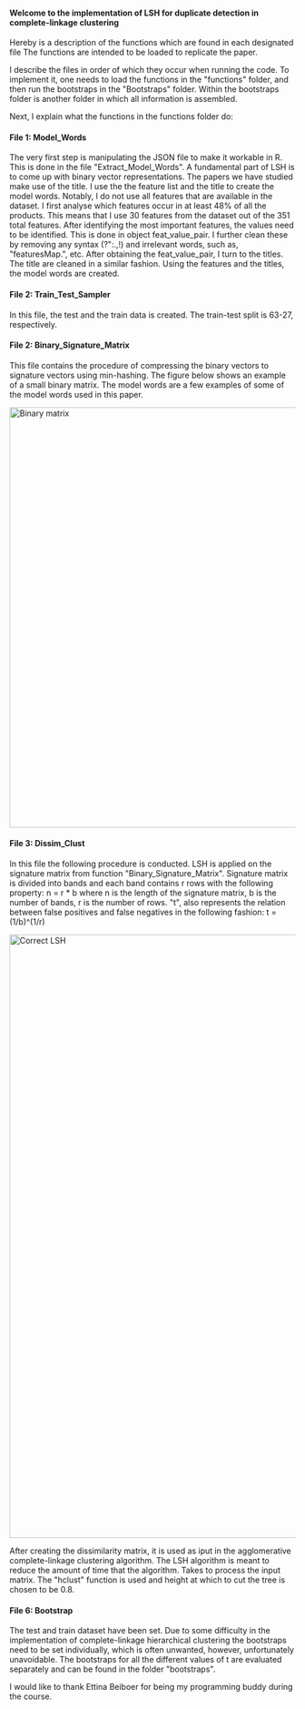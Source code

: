 #### Welcome to the implementation of LSH for duplicate detection in complete-linkage clustering ####

Hereby is a description of the functions which are found in each designated file
The functions are intended to be loaded to replicate the paper.  

I describe the files in order of which they occur when running the code.
To implement it, one needs to load the functions in the "functions" folder, and then run the bootstraps in the "Bootstraps" folder. Within the bootstraps folder is another folder in which all information is assembled. 

Next, I explain what the functions in the functions folder do:

#### File 1: Model_Words ####
The very first step is manipulating the JSON file to make it workable in R. This is done in the file "Extract_Model_Words". A fundamental part of LSH is to come up with binary vector representations. The papers we have studied make use of the title. I use the the feature list and the title to create the model words. Notably, I do not use all features that are available in the dataset. I first analyse which features occur in at least 48% of all the products. This means that I use 30 features from the dataset out of the 351 total features. After identifying the most important features, the values need to be identified. This is done in object feat_value_pair. I further clean these by removing any syntax (?\":.,!) and irrelevant words, such as, "featuresMap.", etc. After obtaining the feat_value_pair, I turn to the titles. The title are cleaned in a similar fashion. Using the features and the titles, the model words are created.

#### File 2: Train_Test_Sampler ####
In this file, the test and the train data is created. The train-test split is 63-27, respectively.

#### File 2: Binary_Signature_Matrix ####
This file contains the procedure of compressing the binary vectors to signature vectors using min-hashing. The figure below shows an example of a small binary matrix. The model words are a few examples of some of the model words used in this paper.

<img width="739" alt="Binary matrix" src="https://user-images.githubusercontent.com/81295233/151661824-12df2eb4-2bc8-42e6-a584-9de71afc18b7.png">


#### File 3: Dissim_Clust ####
In this file the following procedure is conducted. LSH is applied on the signature matrix from function "Binary_Signature_Matrix". Signature matrix is divided into bands and each band contains r rows with the following property: n = r * b  where n is the length of the signature matrix, b is the number of bands, r is the number of rows. "t", also  represents the relation between false positives and false negatives in the following fashion: t = (1/b)^(1/r)

<img width="1061" alt="Correct LSH" src="https://user-images.githubusercontent.com/81295233/151661830-029a6f3e-212a-4dda-b285-dfabe49be4c3.png">


After creating the dissimilarity matrix, it is used as iput in the agglomerative complete-linkage clustering algorithm. The LSH algorithm is meant to reduce the amount of time that the algorithm. Takes to process the input matrix. The "hclust" function is used and height at which to cut the tree is chosen to be 0.8.

#### File 6: Bootstrap #### 
The test and train dataset have been set. Due to some difficulty in the implementation of complete-linkage hierarchical clustering the bootstraps need to be set individually, which is often unwanted, however, unfortunately unavoidable. The bootstraps for all the different values of t are evaluated separately and can be found in the folder "bootstraps". 

I would like to thank Ettina Beiboer for being my programming buddy during the course.

